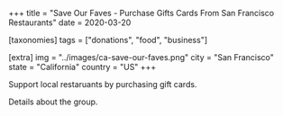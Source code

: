 +++
title = "Save Our Faves - Purchase Gifts Cards From San Francisco Restaurants"
date = 2020-03-20

[taxonomies]
tags = ["donations", "food", "business"]

[extra]
img = "../images/ca-save-our-faves.png"
city = "San Francisco"
state = "California"
country = "US"
+++


Support local restaruants by purchasing gift cards.

<!-- more -->

Details about the group.


